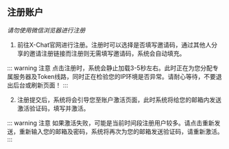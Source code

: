 ## 注册账户

*请勿使用微信浏览器进行注册*

1. 前往X-Chat官网进行注册。注册时可以选择是否填写邀请码，通过其他人分享的邀请注册链接而注册则无需填写邀请码，系统会自动填充。

::: warning 注意
点击注册时，系统会静止加载3-5秒左右。此时正在为您分配专属服务器及Token线路，同时正在检验您的IP环境是否异常。请耐心等待，不要退出后台或刷新页面！
:::

2. 注册提交后，系统将会引导您至账户激活页面，此时系统将给您的邮箱内发送激活验证码，填写并激活。

::: warning 注意
如果激活失败，可能是当前时间段注册用户较多。请点击重新发送，重新输入您的邮箱及密码，系统将再次为您的邮箱发送验证码，请重新激活。
:::